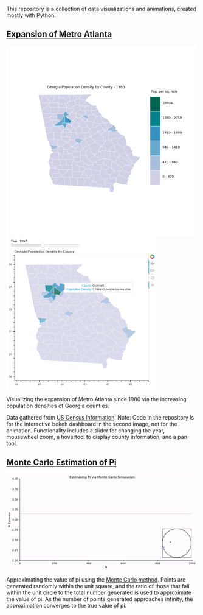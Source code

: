 This repository is a collection of data visualizations and animations, created mostly with Python.

[Expansion of Metro Atlanta](https://github.com/pspratling/Data-Visualizations/tree/master/Expansion%20of%20Metro%20Atlanta)
---------------
<img src="https://github.com/pspratling/Data-Visualizations/blob/master/Expansion%20of%20Metro%20Atlanta/images/anim.gif" width="500" height="500">

<img src="https://github.com/pspratling/Data-Visualizations/blob/master/Expansion%20of%20Metro%20Atlanta/images/bokeh_dashboard.png" width="400" height=400>

Visualizing the expansion of Metro Atlanta since 1980 via the increasing population densities of Georgia counties.

Data gathered from [US Census information](https://www.census.gov/).
Note: Code in the repository is for the interactive bokeh dashboard in the second image, not for the animation. Functionality includes a slider for changing the year, mousewheel zoom,  a hovertool to display county information, and a pan tool.

[Monte Carlo Estimation of Pi](https://github.com/pspratling/Data-Visualizations/tree/master/Monte%20Carlo%20Estimation%20of%20Pi)
---------------

<img src="https://github.com/pspratling/Data-Visualizations/blob/master/Monte%20Carlo%20Estimation%20of%20Pi/images/monte_carlo.gif">

Approximating the value of pi using the [Monte Carlo method](https://en.wikipedia.org/wiki/Monte_Carlo_method). Points are generated randomly within the unit square, and the ratio of those that fall within the unit circle to the total number generated is used to approximate the value of pi. As the number of points generated approaches infinity, the approximation converges to the true value of pi.